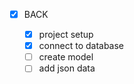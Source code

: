 - [x] BACK

  - [x] project setup
  - [x] connect to database
  - [ ] create model
  - [ ] add json data
